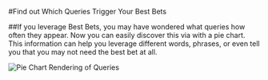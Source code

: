 #Find out Which Queries Trigger Your Best Bets

##If you leverage Best Bets, you may have wondered what queries how often they appear. Now you can easily discover this via with a pie chart. This information can help you leverage different words, phrases, or even tell you that you may not need the best bet at all.

![Pie Chart Rendering of Queries](http://f22818b4dfc10241d8a3-f1564c64756a8cfee25b6b19953b1d23.r31.cf2.rackcdn.com/feature-best-bet-trigger.png "Pie Chart Rendering of Queries")
